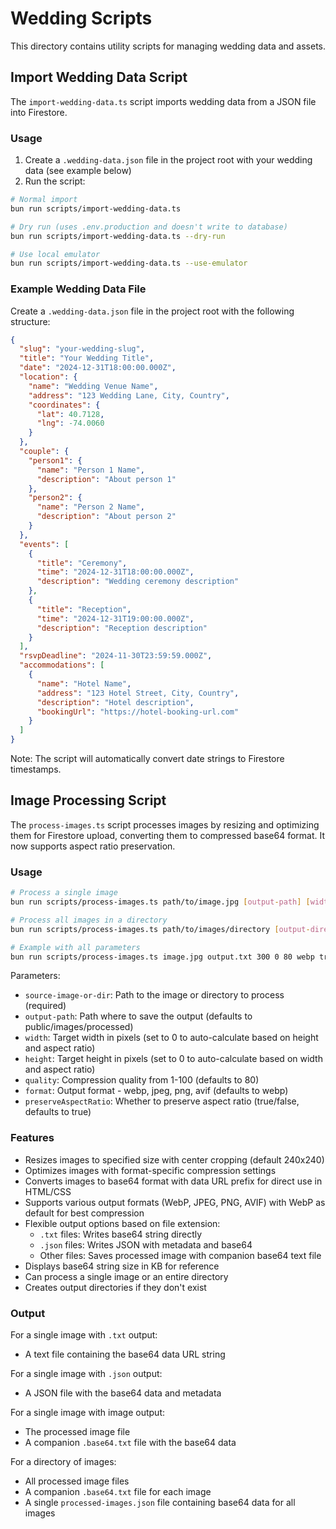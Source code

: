 # Wedding Scripts

This directory contains utility scripts for managing wedding data and assets.

## Import Wedding Data Script

The `import-wedding-data.ts` script imports wedding data from a JSON file into Firestore.

### Usage

1. Create a `.wedding-data.json` file in the project root with your wedding data (see example below)
2. Run the script:

```bash
# Normal import
bun run scripts/import-wedding-data.ts

# Dry run (uses .env.production and doesn't write to database)
bun run scripts/import-wedding-data.ts --dry-run

# Use local emulator
bun run scripts/import-wedding-data.ts --use-emulator
```

### Example Wedding Data File

Create a `.wedding-data.json` file in the project root with the following structure:

```json
{
  "slug": "your-wedding-slug",
  "title": "Your Wedding Title",
  "date": "2024-12-31T18:00:00.000Z",
  "location": {
    "name": "Wedding Venue Name",
    "address": "123 Wedding Lane, City, Country",
    "coordinates": {
      "lat": 40.7128,
      "lng": -74.0060
    }
  },
  "couple": {
    "person1": {
      "name": "Person 1 Name",
      "description": "About person 1"
    },
    "person2": {
      "name": "Person 2 Name",
      "description": "About person 2"
    }
  },
  "events": [
    {
      "title": "Ceremony",
      "time": "2024-12-31T18:00:00.000Z",
      "description": "Wedding ceremony description"
    },
    {
      "title": "Reception",
      "time": "2024-12-31T19:00:00.000Z",
      "description": "Reception description"
    }
  ],
  "rsvpDeadline": "2024-11-30T23:59:59.000Z",
  "accommodations": [
    {
      "name": "Hotel Name",
      "address": "123 Hotel Street, City, Country",
      "description": "Hotel description",
      "bookingUrl": "https://hotel-booking-url.com"
    }
  ]
}
```

Note: The script will automatically convert date strings to Firestore timestamps. 

## Image Processing Script

The `process-images.ts` script processes images by resizing and optimizing them for Firestore upload, converting them to compressed base64 format. It now supports aspect ratio preservation.

### Usage

```bash
# Process a single image
bun run scripts/process-images.ts path/to/image.jpg [output-path] [width] [height] [quality] [format] [preserveAspectRatio]

# Process all images in a directory
bun run scripts/process-images.ts path/to/images/directory [output-directory] [width] [height] [quality] [format] [preserveAspectRatio]

# Example with all parameters
bun run scripts/process-images.ts image.jpg output.txt 300 0 80 webp true
```

Parameters:
- `source-image-or-dir`: Path to the image or directory to process (required)
- `output-path`: Path where to save the output (defaults to public/images/processed)
- `width`: Target width in pixels (set to 0 to auto-calculate based on height and aspect ratio)
- `height`: Target height in pixels (set to 0 to auto-calculate based on width and aspect ratio)
- `quality`: Compression quality from 1-100 (defaults to 80)
- `format`: Output format - webp, jpeg, png, avif (defaults to webp)
- `preserveAspectRatio`: Whether to preserve aspect ratio (true/false, defaults to true)

### Features

- Resizes images to specified size with center cropping (default 240x240)
- Optimizes images with format-specific compression settings
- Converts images to base64 format with data URL prefix for direct use in HTML/CSS
- Supports various output formats (WebP, JPEG, PNG, AVIF) with WebP as default for best compression
- Flexible output options based on file extension:
  - `.txt` files: Writes base64 string directly
  - `.json` files: Writes JSON with metadata and base64
  - Other files: Saves processed image with companion base64 text file
- Displays base64 string size in KB for reference
- Can process a single image or an entire directory
- Creates output directories if they don't exist

### Output

For a single image with `.txt` output:
- A text file containing the base64 data URL string

For a single image with `.json` output:
- A JSON file with the base64 data and metadata

For a single image with image output:
- The processed image file
- A companion `.base64.txt` file with the base64 data

For a directory of images:
- All processed image files
- A companion `.base64.txt` file for each image
- A single `processed-images.json` file containing base64 data for all images